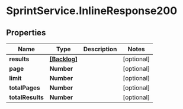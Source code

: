 # SprintService.InlineResponse200

## Properties
Name | Type | Description | Notes
------------ | ------------- | ------------- | -------------
**results** | [**[Backlog]**](Backlog.md) |  | [optional] 
**page** | **Number** |  | [optional] 
**limit** | **Number** |  | [optional] 
**totalPages** | **Number** |  | [optional] 
**totalResults** | **Number** |  | [optional] 
